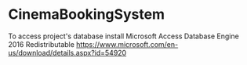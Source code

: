 # CinemaBookingSystem
To access project's database install Microsoft Access Database Engine 2016 Redistributable 
https://www.microsoft.com/en-us/download/details.aspx?id=54920
